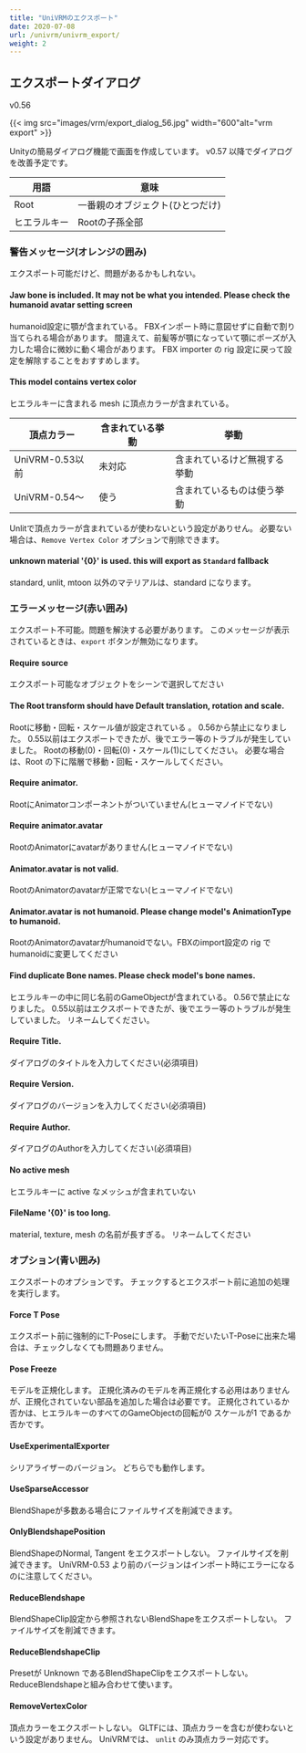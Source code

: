 ```yaml
---
title: "UniVRMのエクスポート"
date: 2020-07-08
url: /univrm/univrm_export/
weight: 2
---
```


## エクスポートダイアログ

v0.56

{{< img src="images/vrm/export_dialog_56.jpg" width="600"alt="vrm export" >}}

Unityの簡易ダイアログ機能で画面を作成しています。
v0.57 以降でダイアログを改善予定です。

| 用語         | 意味                             |
|--------------|----------------------------------|
| Root         | 一番親のオブジェクト(ひとつだけ) |
| ヒエラルキー | Rootの子孫全部                   |

### 警告メッセージ(オレンジの囲み)

エクスポート可能だけど、問題があるかもしれない。

#### Jaw bone is included. It may not be what you intended. Please check the humanoid avatar setting screen 

humanoid設定に顎が含まれている。 
FBXインポート時に意図せずに自動で割り当てられる場合があります。
間違えて、前髪等が顎になっていて顎にポーズが入力した場合に微妙に動く場合があります。
FBX importer の rig 設定に戻って設定を解除することをおすすめします。


#### This model contains vertex color

ヒエラルキーに含まれる mesh に頂点カラーが含まれている。

| 頂点カラー      | 含まれている挙動 | 挙動                         |
|-----------------|------------------|------------------------------|
| UniVRM-0.53以前 | 未対応           | 含まれているけど無視する挙動 |
| UniVRM-0.54～   | 使う             | 含まれているものは使う挙動   |

Unlitで頂点カラーが含まれているが使わないという設定がありせん。
必要ない場合は、`Remove Vertex Color` オプションで削除できます。

#### unknown material '{0}' is used. this will export as `Standard` fallback 

standard, unlit, mtoon 以外のマテリアルは、standard になります。

### エラーメッセージ(赤い囲み)

エクスポート不可能。問題を解決する必要があります。
このメッセージが表示されているときは、`export` ボタンが無効になります。

#### Require source
エクスポート可能なオブジェクトをシーンで選択してださい

#### The Root transform should have Default translation, rotation and scale.
Rootに移動・回転・スケール値が設定されている 。
0.56から禁止になりました。
0.55以前はエクスポートできたが、後でエラー等のトラブルが発生していました。
Rootの移動(0)・回転(0)・スケール(1)にしてください。
必要な場合は、Root の下に階層で移動・回転・スケールしてください。

#### Require animator.
RootにAnimatorコンポーネントがついていません(ヒューマノイドでない)

#### Require animator.avatar
RootのAnimatorにavatarがありません(ヒューマノイドでない)

#### Animator.avatar is not valid.
RootのAnimatorのavatarが正常でない(ヒューマノイドでない)

#### Animator.avatar is not humanoid. Please change model's AnimationType to humanoid.
RootのAnimatorのavatarがhumanoidでない。FBXのimport設定の rig で humanoidに変更してください

#### Find duplicate Bone names. Please check model's bone names.
ヒエラルキーの中に同じ名前のGameObjectが含まれている。
0.56で禁止になりました。
0.55以前はエクスポートできたが、後でエラー等のトラブルが発生していました。
リネームしてください。

#### Require Title.
ダイアログのタイトルを入力してください(必須項目)

#### Require Version.
ダイアログのバージョンを入力してください(必須項目)

#### Require Author.
ダイアログのAuthorを入力してください(必須項目)

#### No active mesh
ヒエラルキーに active なメッシュが含まれていない

#### FileName '{0}' is too long.
material, texture, mesh の名前が長すぎる。
リネームしてください

### オプション(青い囲み)

エクスポートのオプションです。
チェックするとエクスポート前に追加の処理を実行します。


#### Force T Pose
エクスポート前に強制的にT-Poseにします。
手動でだいたいT-Poseに出来た場合は、チェックしなくても問題ありません。

#### Pose Freeze
モデルを正規化します。
正規化済みのモデルを再正規化する必用はありませんが、正規化されていない部品を追加した場合は必要です。
正規化されているか否かは、ヒエラルキーのすべてのGameObjectの回転が0 スケールが1 であるか否かです。

#### UseExperimentalExporter
シリアライザーのバージョン。
どちらでも動作します。

#### UseSparseAccessor
BlendShapeが多数ある場合にファイルサイズを削減できます。

#### OnlyBlendshapePosition
BlendShapeのNormal, Tangent をエクスポートしない。
ファイルサイズを削減できます。
UniVRM-0.53 より前のバージョンはインポート時にエラーになるのに注意してください。

#### ReduceBlendshape
BlendShapeClip設定から参照されないBlendShapeをエクスポートしない。
ファイルサイズを削減できます。

#### ReduceBlendshapeClip
Presetが Unknown であるBlendShapeClipをエクスポートしない。
ReduceBlendshapeと組み合わせて使います。

#### RemoveVertexColor
頂点カラーをエクスポートしない。
GLTFには、頂点カラーを含むが使わないという設定がありません。
UniVRMでは、 `unlit` のみ頂点カラー対応です。
